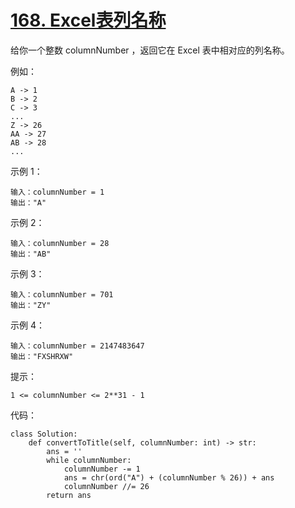 # [168. Excel表列名称](https://github.com/ykaitao/leetcode_python/pull/68)

给你一个整数 columnNumber ，返回它在 Excel 表中相对应的列名称。

例如：
```
A -> 1
B -> 2
C -> 3
...
Z -> 26
AA -> 27
AB -> 28 
...
```

示例 1：
```
输入：columnNumber = 1
输出："A"
```
示例 2：
```
输入：columnNumber = 28
输出："AB"
```
示例 3：
```
输入：columnNumber = 701
输出："ZY"
```
示例 4：
```
输入：columnNumber = 2147483647
输出："FXSHRXW"
```

提示：
```
1 <= columnNumber <= 2**31 - 1
```

代码：
```python3
class Solution:
    def convertToTitle(self, columnNumber: int) -> str:
        ans = ''
        while columnNumber:
            columnNumber -= 1
            ans = chr(ord("A") + (columnNumber % 26)) + ans
            columnNumber //= 26
        return ans
```